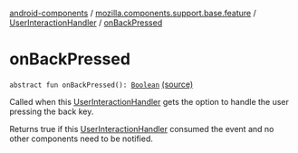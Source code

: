[android-components](../../index.md) / [mozilla.components.support.base.feature](../index.md) / [UserInteractionHandler](index.md) / [onBackPressed](./on-back-pressed.md)

# onBackPressed

`abstract fun onBackPressed(): `[`Boolean`](https://kotlinlang.org/api/latest/jvm/stdlib/kotlin/-boolean/index.html) [(source)](https://github.com/mozilla-mobile/android-components/blob/master/components/support/base/src/main/java/mozilla/components/support/base/feature/UserInteractionHandler.kt#L19)

Called when this [UserInteractionHandler](index.md) gets the option to handle the user pressing the back key.

Returns true if this [UserInteractionHandler](index.md) consumed the event and no other components need to be notified.

